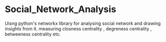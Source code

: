 # Social_Network_Analysis

Uisng python's networkx library for analysing social network and drawing insights from it.
measuring closness centrality , degreness centrality , betweeness centrality etc. 
